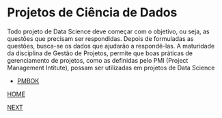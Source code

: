 ﻿# Projetos de Ciência de Dados

Todo projeto de Data Science deve começar com o objetivo, ou seja, as questões que precisam ser respondidas.
Depois de formuladas as questões, busca-se os dados que ajudarão a respondê-las.
A maturidade da disciplina de Gestão de Projetos, permite que boas práticas de gerenciamento de projetos, como as definidas pelo PMI (Project Management Intitute), possam ser utilizadas em projetos de Data Science

* [PMBOK](https://dicasliderancagp.com.br/wp-content/uploads/2018/04/Guia-PMBOK-6%C2%AA-Edi%C3%A7%C3%A3o.pdf) 

[HOME](/README.md)

[NEXT](/6.%20Ciclo%20de%20Vida%20de%20Projetos%20de%20Data%20Science/04.%20Dicas%20para%20Projetos%20de%20Ci%C3%AAncia%20de%20Dados.md)
